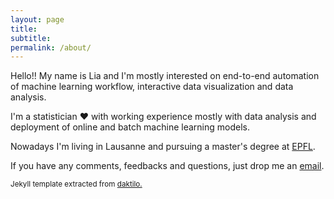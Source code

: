 ```yaml
---
layout: page
title: 
subtitle: 
permalink: /about/
---
```


   Hello!! My name is Lia and I'm mostly interested on end-to-end automation of machine learning workflow, interactive data visualization and data analysis. 
   
   I'm a statistician &#10084; with working experience mostly with data analysis and deployment of online and batch machine learning models.
   
   Nowadays I'm living in Lausanne and pursuing a master's degree at [EPFL](https://ic.epfl.ch/computer-science).
   
   If you have any comments, feedbacks and questions, just drop me an [email](liamarciavbifano@gmail.com).
   
<p>
<sub>
   Jekyll template extracted from <a href="https://github.com/kronik3r/daktilo">daktilo.</a>
</sub>
</p>

